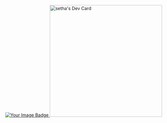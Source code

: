 
<a href="https://app.daily.dev/dumbie_monkey"><img src="https://tryhackme-badges.s3.amazonaws.com/sethacheat19.png" alt="Your Image Badge" />
</a>
<a href="https://app.daily.dev/dumbie_monkey"><img src="https://api.daily.dev/devcards/v2/uU9HSN7jNJjjHJ6378orH.png?type=default&r=z23" width="356" alt="setha's Dev Card"/></a>

